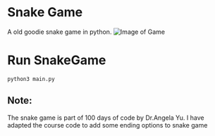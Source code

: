 # Snake Game
A old goodie snake game in python. 
![Image of Game](https://github.com/yueyaog/snakeGame/auxiliary/Game_ScreenShot.png)

# Run SnakeGame
```angular2html
python3 main.py
```

## Note:
The snake game is part of 100 days of code by Dr.Angela Yu. 
I have adapted the course code to add some ending options to 
snake game
